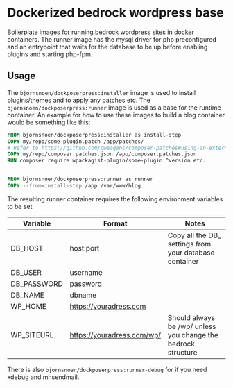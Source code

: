 # Dockerized bedrock wordpress base
Boilerplate images for running bedrock wordpress sites in docker containers.
The runner image has the mysql driver for php preconfigured and an entrypoint that waits
for the database to be up before enabling plugins and starting php-fpm.

## Usage
The `bjornsnoen/dockposerpress:installer` image is used to install plugins/themes and to apply any patches etc.
The `bjornsnoen/dockposerpress:runner` image is used as a base for the runtime container. An example
for how to use these images to build a blog container would be something like this:

```Dockerfile
FROM bjornsnoen/dockposerpress:installer as install-step
COPY my/repo/some-plugin.patch /app/patches/
# Refer to https://github.com/cweagans/composer-patches#using-an-external-patch-file for format
COPY my/repo/composer.patches.json /app/composer.patches.json
RUN composer require wpackagist-plugin/some-plugin:^version etc.


FROM bjornsnoen/dockposerpress:runner as runner
COPY --from=install-step /app /var/www/blog
```

The resulting runner container requires the following environment variables to be set

| Variable    | Format                     | Notes
|-------------|----------------------------|------------
| DB_HOST     | host:port                  | Copy all the DB_ settings from your database container
| DB_USER     | username                   |
| DB_PASSWORD | password                   |
| DB_NAME     | dbname                     |
| WP_HOME     | https://youradress.com     |
| WP_SITEURL  | https://youradress.com/wp/ | Should always be /wp/ unless you change the bedrock structure

There is also `bjornsnoen/dockposerpress:runner-debug` for if you need xdebug and mhsendmail.